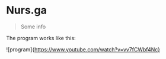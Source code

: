 # Nurs.ga
> Some info

The program works like this:

![program]{https://www.youtube.com/watch?v=vv7fCWbf4Nc}
